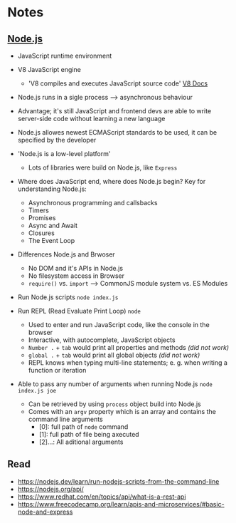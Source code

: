 # Notes

## [Node.js](https://nodejs.dev/learn)

- JavaScript runtime environment
- V8 JavaScript engine
  - 'V8 compiles and executes JavaScript source code' [V8 Docs](https://v8.dev/docs)
- Node.js runs in a sigle process --> asynchronous behaviour
- Advantage; it's still JavaScript and frontend devs are able to write server-side code without learning a new language
- Node.js allowes newest ECMAScript standards to be used, it can be specified by the developer
- 'Node.js is a low-level platform'
  - Lots of libraries were build on Node.js, like `Express`
- Where does JavaScript end, where does Node.js begin? Key for understanding Node.js:
  - Asynchronous programming and callsbacks
  - Timers
  - Promises
  - Async and Await
  - Closures
  - The Event Loop
- Differences Node.js and Brwoser

  - No DOM and it's APIs in Node.js
  - No filesystem access in Browser
  - `require()` vs. `import` --> CommonJS module system vs. ES Modules

- Run Node.js scripts `node index.js`
- Run REPL (Read Evaluate Print Loop) `node`
  - Used to enter and run JavaScript code, like the console in the browser
  - Interactive, with autocomplete, JavaScript objects
  - `Number .` + `tab` would print all properties and methods _(did not work)_
  - `global .` + `tab` would print all global objects _(did not work)_
  - REPL knows when typing multi-line statements; e. g. when writing a function or iteration
- Able to pass any number of arguments when running Node.js `node index.js joe`
  - Can be retrieved by using `process` object build into Node.js
  - Comes with an `argv` property which is an array and contains the command line arguments
    - [0]: full path of `node` command
    - [1]: full path of file being axecuted
    - [2]...: All aditional arguments

## Read

- https://nodejs.dev/learn/run-nodejs-scripts-from-the-command-line
- https://nodejs.org/api/
- https://www.redhat.com/en/topics/api/what-is-a-rest-api
- https://www.freecodecamp.org/learn/apis-and-microservices/#basic-node-and-express
